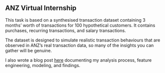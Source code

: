 ## ANZ Virtual Internship

This task is based on a synthesised transaction dataset containing 3 months’ worth of transactions for 100 hypothetical customers. It contains purchases, recurring transactions, and salary transactions.

The dataset is designed to simulate realistic transaction behaviours that are observed in ANZ’s real transaction data, so many of the insights you can gather will be genuine.

I also wrote a blog post [here](https://hhook.github.io/2020/11/anz-virtual-internship/) documenting my analysis process, feature engineering, modeling, and findings. 